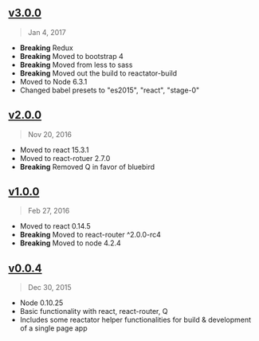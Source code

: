 ## [v3.0.0](https://github.com/arminbhy/reactator/compare/v2.0.0...v3.0.0)
> Jan 4, 2017
- **Breaking** Redux
- **Breaking** Moved to bootstrap 4
- **Breaking** Moved from less to sass
- **Breaking** Moved out the build to reactator-build
- Moved to Node 6.3.1
- Changed babel presets to "es2015", "react", "stage-0"

## [v2.0.0](https://github.com/arminbhy/reactator/compare/v1.0.0...v2.0.0)
> Nov 20, 2016
- Moved to react 15.3.1
- Moved to react-rotuer 2.7.0
- **Breaking** Removed Q in favor of bluebird

## [v1.0.0](https://github.com/arminbhy/reactator/compare/v0.0.4...v1.0.0)
> Feb 27, 2016
- Moved to react 0.14.5
- **Breaking** Moved to react-router ^2.0.0-rc4
- **Breaking** Moved to node 4.2.4

## [v0.0.4](https://github.com/arminbhy/reactator/compare/v0.0.1...v0.0.4)
> Dec 30, 2015
- Node 0.10.25
- Basic functionality with react, react-router, Q
- Includes some reactator helper functionalities for build & development of a single page app

